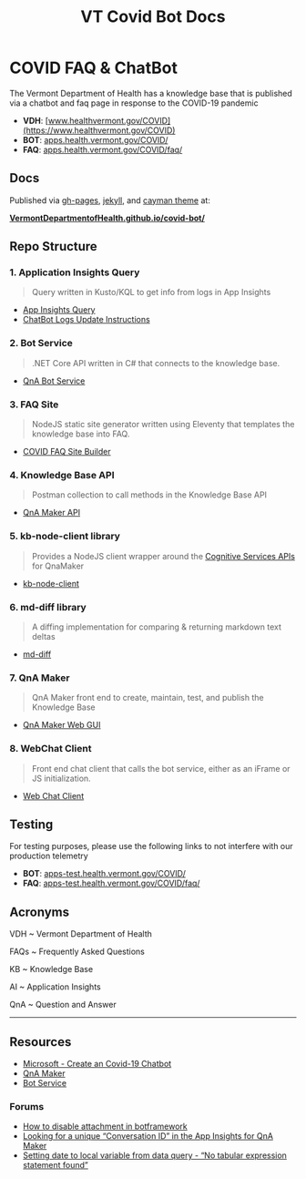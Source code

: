 ﻿---
title: VT Covid Bot Docs
permalink: /
---

# COVID FAQ & ChatBot

The Vermont Department of Health has a knowledge base that is published via a chatbot and faq page in response to the COVID-19 pandemic

* **VDH**: [www.healthvermont.gov/COVID](https://www.healthvermont.gov/COVID)
* **BOT**: [apps.health.vermont.gov/COVID/](https://apps.health.vermont.gov/COVID/)
* **FAQ**: [apps.health.vermont.gov/COVID/faq/](https://apps.health.vermont.gov/COVID/faq/)

## Docs

Published via [gh-pages](https://docs.github.com/en/github/working-with-github-pages/getting-started-with-github-pages), [jekyll](https://docs.github.com/en/github/working-with-github-pages/setting-up-a-github-pages-site-with-jekyll), and [cayman theme](https://pages-themes.github.io/cayman/) at:

[**VermontDepartmentofHealth.github.io/covid-bot/**](https://vermontdepartmentofhealth.github.io/covid-bot/)



## Repo Structure

### 1. Application Insights Query

> Query written in Kusto/KQL to get info from logs in App Insights

* [App Insights Query](./ai-query/)
* [ChatBot Logs Update Instructions](./sheet-updates/)


### 2. Bot Service

> .NET Core API written in C# that connects to the knowledge base.

* [QnA Bot Service](./bot-service/)


### 3. FAQ Site

> NodeJS static site generator written using Eleventy that templates the knowledge base into FAQ.

* [COVID FAQ Site Builder](./faq-site/)

### 4. Knowledge Base API

> Postman collection to call methods in the Knowledge Base API

* [QnA Maker API](./kb-api/)

### 5. kb-node-client library

> Provides a NodeJS client wrapper around the [Cognitive Services APIs](https://docs.microsoft.com/en-us/rest/api/cognitiveservices/) for QnaMaker

* [kb-node-client](./kb-node-client/)

### 6. md-diff library

> A diffing implementation for comparing & returning markdown text deltas

* [md-diff](./md-diff/)


### 7. QnA Maker

> QnA Maker front end to create, maintain, test, and publish the Knowledge Base

* [QnA Maker Web GUI](./qna-maker/)

### 8. WebChat Client

> Front end chat client that calls the bot service, either as an iFrame or JS initialization.

* [Web Chat Client](./webchat-client/)


## Testing

For testing purposes, please use the following links to not interfere with our production telemetry

* **BOT**: [apps-test.health.vermont.gov/COVID/](https://apps-test.health.vermont.gov/COVID/)
* **FAQ**: [apps-test.health.vermont.gov/COVID/faq/](https://apps-test.health.vermont.gov/COVID/faq/)


## Acronyms

VDH
 ~ Vermont Department of Health

FAQs
 ~ Frequently Asked Questions

KB
 ~ Knowledge Base

AI
 ~ Application Insights

QnA
 ~ Question and Answer


---

## Resources

* [Microsoft - Create an  Covid-19 Chatbot](https://microsoft.github.io/slg-covid-bot/)
* [QnA Maker](https://www.qnamaker.ai/)
* [Bot Service](https://.microsoft.com/en-us/services/bot-service/)

### Forums

* [How to disable attachment in botframework](https://stackoverflow.com/q/60889643/1366033)
* [Looking for a unique “Conversation ID” in the App Insights for QnA Maker](https://stackoverflow.com/q/60880867/1366033)
* [Setting date to local variable from data query - “No tabular expression statement found”](https://stackoverflow.com/q/60322289/1366033)

